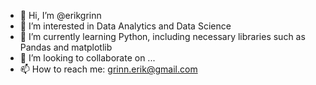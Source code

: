 - 👋 Hi, I’m @erikgrinn
- 👀 I’m interested in Data Analytics and Data Science
- 🌱 I’m currently learning Python, including necessary libraries such as Pandas and matplotlib
- 💞️ I’m looking to collaborate on ...
- 📫 How to reach me: grinn.erik@gmail.com

<!---
erikgrinn/erikgrinn is a ✨ special ✨ repository because its `README.md` (this file) appears on your GitHub profile.
You can click the Preview link to take a look at your changes.
--->
